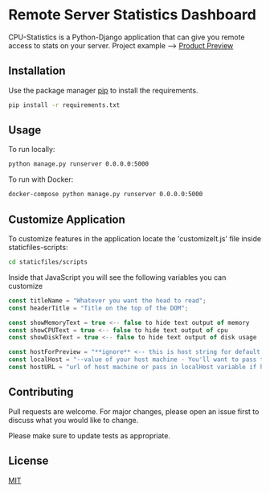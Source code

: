 # Remote Server Statistics Dashboard

CPU-Statistics is a Python-Django application that can give you remote access to stats on your server.
Project example --> [Product Preview](https://cpu-stats-api-heroku.herokuapp.com/)

## Installation

Use the package manager [pip](https://pip.pypa.io/en/stable/) to install the requirements.

```bash
pip install -r requirements.txt
```

## Usage
To run locally:
```bash
python manage.py runserver 0.0.0.0:5000
```
To run with Docker:
```bash
docker-compose python manage.py runserver 0.0.0.0:5000
```
## Customize Application
To customize features in the application locate the 'customizeIt.js' file inside staticfiles-scripts:
```bash
cd staticfiles/scripts
```
Inside that JavaScript you will see the following variables you can customize
```javascript
const titleName = "Whatever you want the head to read";
const headerTitle = "Title on the top of the DOM";

const showMemoryText = true <-- false to hide text output of memory
const showCPUText = true <-- false to hide text output of cpu
const showDiskText = true <-- false to hide text output of disk usage

const hostForPreview = "**ignore** <-- this is host string for default preview of application";
const localHost = "--value of your host machine - You'll want to pass this variable into 'hostURL' if your server is your local machine";
const hostURL = "url of host machine or pass in localHost variable if host is your local machine";
```

## Contributing
Pull requests are welcome. For major changes, please open an issue first to discuss what you would like to change.

Please make sure to update tests as appropriate.

## License
[MIT](https://choosealicense.com/licenses/mit/)
